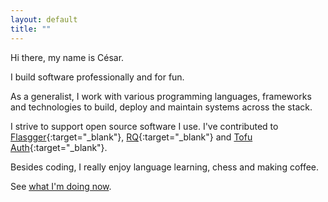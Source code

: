 ```yaml
---
layout: default
title: ""
---
```


Hi there, my name is César.

I build software professionally and for fun.

As a generalist, I work with various programming languages, frameworks and
technologies to build, deploy and maintain systems across the stack.

I strive to support open source software I use. I've contributed to
[Flasgger](//github.com/flasgger/flasgger){:target="_blank"},
[RQ](//github.com/rq/rq){:target="_blank"} and
[Tofu Auth](//github.com/calleluks/Tofu){:target="_blank"}.

Besides coding, I really enjoy language learning, chess and making coffee.

See [what I'm doing now](/now).
